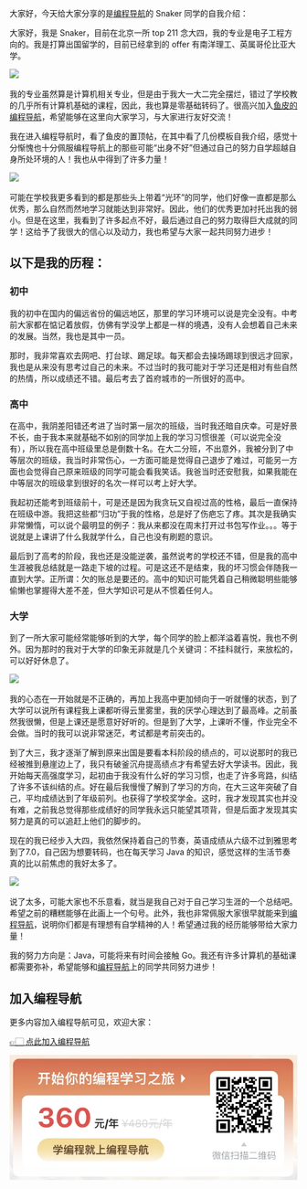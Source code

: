 大家好，今天给大家分享的是[编程导航](https://mp.weixin.qq.com/s?__biz=MzI1NDczNTAwMA==&mid=2247524980&idx=2&sn=9ddcdb6c52aa096ed4c5ad0ced946a7d&chksm=e9c28583deb50c95f3c2665713a8bbc372c68332b3bfb846cf4b23af3f1cc07164832a291335&token=689599617&lang=zh_CN&scene=21#wechat_redirect)的 Snaker 同学的自我介绍：

大家好，我是 Snaker，目前在北京一所 top 211 念大四，我的专业是电子工程方向的。我是打算出国留学的，目前已经拿到的 offer 有南洋理工、英属哥伦比亚大学。


![](https://files.mdnice.com/user/31817/4f1ce020-ae7b-4579-b08a-2a15da35bf9b.png)


我的专业虽然算是计算机相关专业，但是由于我大一大二完全摆烂，错过了学校教的几乎所有计算机基础的课程，因此，我也算是零基础转码了。很高兴加入[鱼皮的编程导航](https://mp.weixin.qq.com/s?__biz=MzI1NDczNTAwMA==&mid=2247524980&idx=2&sn=9ddcdb6c52aa096ed4c5ad0ced946a7d&chksm=e9c28583deb50c95f3c2665713a8bbc372c68332b3bfb846cf4b23af3f1cc07164832a291335&token=689599617&lang=zh_CN&scene=21#wechat_redirect)，希望能够在这里向大家学习，与大家进行友好交流！


我在进入编程导航时，看了鱼皮的置顶帖，在其中看了几份模板自我介绍，感觉十分惭愧也十分佩服编程导航上的那些可能“出身不好”但通过自己的努力自学超越自身所处环境的人！我也从中得到了许多力量！

![](https://files.mdnice.com/user/31817/7a672c54-e547-440a-a4ce-13831153d381.png)


可能在学校我更多看到的都是那些头上带着“光环”的同学，他们好像一直都是那么优秀，那么自然而然地学习就能达到非常好。因此，他们的优秀更加衬托出我的弱小。但是在这里，我看到了许多起点不好，最后通过自己的努力取得巨大成就的同学！这给予了我很大的信心以及动力，我也希望与大家一起共同努力进步！



## 以下是我的历程：
### 初中

我的初中在国内的偏远省份的偏远地区，那里的学习环境可以说是完全没有。中考前大家都在惦记着放假，仿佛有学没学上都是一样的境遇，没有人会想着自己未来的发展。当然，我也是其中一员。

那时，我非常喜欢去网吧、打台球、踢足球。每天都会去操场踢球到很远才回家，我也是从来没有思考过自己的未来。不过当时的我可能对于学习还是相对有些自然的热情，所以成绩还不错。最后考去了首府城市的一所很好的高中。

### 高中

在高中，我阴差阳错还考进了当时第一层次的班级，当时我还暗自庆幸。可是好景不长，由于我本来就基础不如别的同学加上我的学习习惯很差（可以说完全没有），所以我在高中班级里总是倒数十名。在大二分班，不出意外，我被分到了中等层次的班级，我当时非常伤心，一方面可能是觉得自己退步了难过，可能另一方面也会觉得自己原来班级的同学可能会看我笑话。我爸当时还安慰我，如果我能在中等层次的班级拿到很好的名次一样可以考上好大学。

我起初还能考到班级前十，可是还是因为我贪玩又自视过高的性格，最后一直保持在班级中游。我把这些都“归功”于我的性格，总是好了伤疤忘了疼。其次是我确实非常懒惰，可以说个最明显的例子：我从来都没在周末打开过书包写作业。。。等于说就是上课讲了什么我就学什么，自己也没有刷题的意识。


最后到了高考的阶段，我也还是没能逆袭，虽然说考的学校还不错，但是我的高中生涯被我总结就是一路走下坡的过程。可是这还不是结束，我的坏习惯会伴随我一直到大学。正所谓：欠的账总是要还的。高中的知识可能凭着自己稍微聪明些能够偷懒也掌握得大差不差，但大学知识可是从不惯着任何人。

### 大学

到了一所大家可能经常能够听到的大学，每个同学的脸上都洋溢着喜悦，我也不例外。因为那时的我对于大学的印象无非就是几个关键词：不挂科就行，来放松的，可以好好休息了。

![](https://files.mdnice.com/user/31817/baa1be31-db13-49ba-bfa0-2444eeb6aa96.png)


我的心态在一开始就是不正确的，再加上我高中更加倾向于一听就懂的状态，到了大学可以说所有课程我上课都听得云里雾里，我的厌学心理达到了最高峰。之前虽然我很懒，但是上课还是愿意好好听的。但是到了大学，上课听不懂，作业完全不会做。当时的我可以说非常迷茫，考试都是考前突击的。


到了大三，我才逐渐了解到原来出国是要看本科阶段的绩点的，可以说那时的我已经被推到悬崖边上了，我只有破釜沉舟提高绩点才有希望去好大学读书。因此，我开始每天高强度学习，起初由于我没有什么好的学习习惯，也走了许多弯路，纠结了许多不该纠结的点。好在最后我慢慢了解到了学习的方向，在大三这年突破了自己，平均成绩达到了年级前列。也获得了学校奖学金。这时，我才发现其实也并没有难，之前我总觉得那些成绩好的同学我永远只能望其项背，但是后面才发现其实努力是真的可以追赶上他们的脚步的。

现在的我已经步入大四，我依然保持着自己的节奏，英语成绩从六级不过到雅思考到了7.0，自己因为想要转码，也在每天学习 Java 的知识，感觉这样的生活节奏真的比以前焦虑的我好太多了。


![](https://files.mdnice.com/user/31817/5a6c4e87-5f65-4650-80db-94ce04eddcf7.png)


说了太多，可能大家也不乐意看，就当是我自己对于自己学习生涯的一个总结吧。希望之前的糟糕能够在此画上一个句号。此外，我也非常佩服大家很早就能来到[编程导航](https://mp.weixin.qq.com/s?__biz=MzI1NDczNTAwMA==&mid=2247524980&idx=2&sn=9ddcdb6c52aa096ed4c5ad0ced946a7d&chksm=e9c28583deb50c95f3c2665713a8bbc372c68332b3bfb846cf4b23af3f1cc07164832a291335&token=689599617&lang=zh_CN&scene=21#wechat_redirect)，说明你们都是有理想有自学精神的人！希望通过我的经历能够带给大家力量！



我的努力方向是：Java，可能将来有时间会接触 Go。我还有许多计算机的基础课都需要弥补，希望能够和[编程导航](https://mp.weixin.qq.com/s?__biz=MzI1NDczNTAwMA==&mid=2247524980&idx=2&sn=9ddcdb6c52aa096ed4c5ad0ced946a7d&chksm=e9c28583deb50c95f3c2665713a8bbc372c68332b3bfb846cf4b23af3f1cc07164832a291335&token=689599617&lang=zh_CN&scene=21#wechat_redirect)上的同学共同努力进步！

## 加入编程导航

更多内容加入编程导航可见，欢迎大家：

[👉🏻 点此加入编程导航](https://yuyuanweb.feishu.cn/wiki/SDtMwjR1DituVpkz5MLc3fZLnzb)

![微信扫码领券加入](../../../image/join_us.png)
